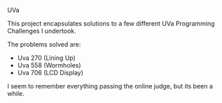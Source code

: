 UVa

This project encapsulates solutions to a few different UVa Programming Challenges I undertook.

The problems solved are:

* Uva 270 (Lining Up)
* Uva 558 (Wormholes)
* Uva 706 (LCD Display)

I seem to remember everything passing the online judge, but its been a while.  
